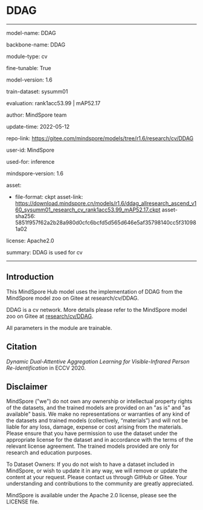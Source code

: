 # DDAG

---

model-name: DDAG

backbone-name: DDAG

module-type: cv

fine-tunable: True

model-version: 1.6

train-dataset: sysumm01

evaluation: rank1acc53.99 | mAP52.17

author: MindSpore team

update-time: 2022-05-12

repo-link: <https://gitee.com/mindspore/models/tree/r1.6/research/cv/DDAG>

user-id: MindSpore

used-for: inference

mindspore-version: 1.6

asset:

-
    file-format: ckpt
    asset-link: <https://download.mindspore.cn/models/r1.6/ddag_allresearch_ascend_v160_sysumm01_research_cv_rank1acc53.99_mAP52.17.ckpt>
    asset-sha256: 5851f957f62a2b28a980d0cfc6bcfd5d565d646e5af35798140cc5f310981a02

license: Apache2.0

summary: DDAG is used for cv

---

## Introduction

This MindSpore Hub model uses the implementation of DDAG from the MindSpore model zoo on Gitee at research/cv/DDAG.

DDAG is a cv network. More details please refer to the MindSpore model zoo on Gitee at [research/cv/DDAG](https://gitee.com/mindspore/models/blob/r1.6/research/cv/DDAG/README.md).

All parameters in the module are trainable.

## Citation

*Dynamic Dual-Attentive Aggregation Learning for Visible-Infrared Person Re-Identification* in ECCV 2020.

## Disclaimer

MindSpore ("we") do not own any ownership or intellectual property rights of the datasets, and the trained models are provided on an "as is" and "as available" basis. We make no representations or warranties of any kind of the datasets and trained models (collectively, “materials”) and will not be liable for any loss, damage, expense or cost arising from the materials. Please ensure that you have permission to use the dataset under the appropriate license for the dataset and in accordance with the terms of the relevant license agreement. The trained models provided are only for research and education purposes.

To Dataset Owners: If you do not wish to have a dataset included in MindSpore, or wish to update it in any way, we will remove or update the content at your request. Please contact us through GitHub or Gitee. Your understanding and contributions to the community are greatly appreciated.

MindSpore is available under the Apache 2.0 license, please see the LICENSE file.
